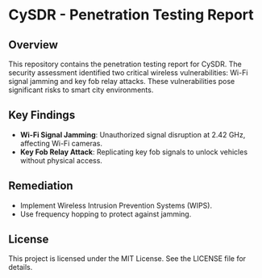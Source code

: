 # CySDR - Penetration Testing Report

## Overview
This repository contains the penetration testing report for CySDR. The security assessment identified two critical wireless vulnerabilities: Wi-Fi signal jamming and key fob relay attacks. These vulnerabilities pose significant risks to smart city environments.

## Key Findings
- **Wi-Fi Signal Jamming**: Unauthorized signal disruption at 2.42 GHz, affecting Wi-Fi cameras.
- **Key Fob Relay Attack**: Replicating key fob signals to unlock vehicles without physical access.

## Remediation
- Implement Wireless Intrusion Prevention Systems (WIPS).
- Use frequency hopping to protect against jamming.

## License
This project is licensed under the MIT License. See the LICENSE file for details.
